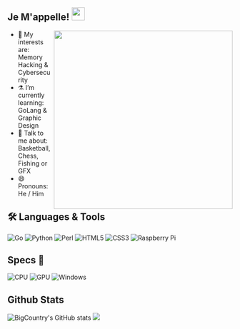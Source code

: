  ## Je M'appelle!  <img src="https://i.imgur.com/TXOjIsn.gif" width="29px">


<img src="https://i.imgur.com/tTvkUOz.gif" align="right" width="400" height="auto"/> </a>


- 🔭 My interests are: Memory Hacking & Cybersecurity
- ⚗️ I’m currently learning: GoLang & Graphic Design
- 💬 Talk to me about: Basketball, Chess, Fishing or GFX
- 😄 Pronouns: He / Him

## 🛠 Languages & Tools 

![Go](https://img.shields.io/badge/Go-00ADD8?style=for-the-badge&logo=go&logoColor=white)
![Python](https://img.shields.io/badge/Python-3776AB?style=for-the-badge&logo=python&logoColor=white)
![Perl](https://img.shields.io/badge/Perl-39457E?style=for-the-badge&logo=perl&logoColor=white)
![HTML5](https://img.shields.io/badge/HTML-239120?style=for-the-badge&logo=html5&logoColor=white)
![CSS3](https://img.shields.io/badge/CSS-239120?&style=for-the-badge&logo=css3&logoColor=white)
![Raspberry Pi](https://img.shields.io/badge/Raspberry%20Pi-A22846?style=for-the-badge&logo=Raspberry%20Pi&logoColor=white) <br />

## Specs 🧪

![CPU](https://img.shields.io/badge/AMD-Ryzen_7_3800X-ED1C24?style=for-the-badge&logo=amd&logoColor=white)
![GPU](https://img.shields.io/badge/AMD-Ryzen_7_3800X-ED1C24?style=for-the-badge&logo=amd&logoColor=white)
![Windows](https://img.shields.io/badge/Windows-0078D6?style=for-the-badge&logo=windows&logoColor=white) 

## Github Stats 

![BigCountry's GitHub stats](https://github-readme-stats.vercel.app/api?username=girlhefunnyaf44&show_icons=true&theme=tokyonight)
<img src="https://github-readme-stats.vercel.app/api/top-langs?username=girlhefunnyaf44&layout=compact&theme=tokyonight"/>

